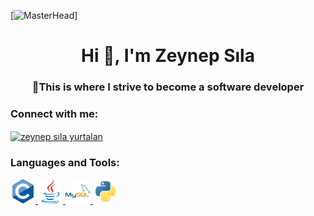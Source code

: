 [![MasterHead](https://www.google.com/imgres?imgurl=https%3A%2F%2Fwww.redeweb.com%2Fwp-content%2Fuploads%2F2021%2F03%2Fsoftware-1.jpg&tbnid=G_zpZiPpM2rjGM&vet=12ahUKEwiHlLnh4JKFAxU74QIHHQQbBVcQMygQegQIARB0..i&imgrefurl=https%3A%2F%2Fwww.redeweb.com%2Fen%2Fpresent%2Fwhat-is-software%2F&docid=TLTH1EVuqiFlLM&w=728&h=410&q=software&ved=2ahUKEwiHlLnh4JKFAxU74QIHHQQbBVcQMygQegQIARB0)]
<h1 align="center">Hi 👋, I'm Zeynep Sıla</h1>
<h3 align="center">🌱This is where I strive to become a software developer</h3>

<h3 align="left">Connect with me:</h3>
<p align="left">
<a href="https://linkedin.com/in/zeynep sıla yurtalan" target="blank"><img align="center" src="https://raw.githubusercontent.com/rahuldkjain/github-profile-readme-generator/master/src/images/icons/Social/linked-in-alt.svg" alt="zeynep sıla yurtalan" height="30" width="40" /></a>
</p>

<h3 align="left">Languages and Tools:</h3>
<p align="left"> <a href="https://www.cprogramming.com/" target="_blank" rel="noreferrer"> <img src="https://raw.githubusercontent.com/devicons/devicon/master/icons/c/c-original.svg" alt="c" width="40" height="40"/> </a> <a href="https://www.java.com" target="_blank" rel="noreferrer"> <img src="https://raw.githubusercontent.com/devicons/devicon/master/icons/java/java-original.svg" alt="java" width="40" height="40"/> </a> <a href="https://www.mysql.com/" target="_blank" rel="noreferrer"> <img src="https://raw.githubusercontent.com/devicons/devicon/master/icons/mysql/mysql-original-wordmark.svg" alt="mysql" width="40" height="40"/> </a> <a href="https://www.python.org" target="_blank" rel="noreferrer"> <img src="https://raw.githubusercontent.com/devicons/devicon/master/icons/python/python-original.svg" alt="python" width="40" height="40"/> </a> </p>
